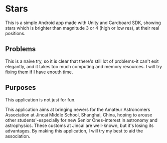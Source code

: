 # Stars
This is a simple Android app made with Unity and Cardboard SDK, showing stars which is brighter than magnitude 3 or 4
(high or low res), at their real positions.

## Problems
This is a naive try, so it is clear that there's still lot of problems-it can't exit elegantly, and it takes too much 
computing and memory resources. I will try fixing them if I have enouth time.

## Purposes
This application is not just for fun.

This application aims at bringing newers for the Amateur Astronomers Association at Jincai Middle School, Shanghai, China, 
hoping to arouse other students'-especially for new Senior Ones-interest in astronomy and astrophysics. These customs at 
Jincai are well-known, but it's losing its advantages. By making this application, I will try my best to aid the association.
